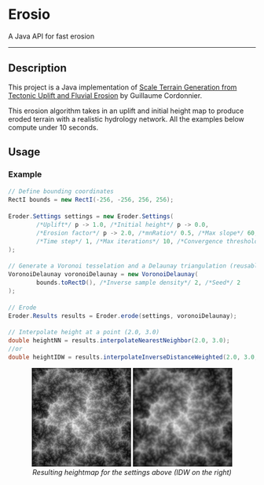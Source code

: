 # Erosio

A Java API for fast erosion

---

## Description

This project is a Java implementation of [Scale Terrain Generation from Tectonic Uplift and Fluvial Erosion](https://inria.hal.science/hal-01262376/document) by Guillaume Cordonnier.

This erosion algorithm takes in an uplift and initial height map to produce eroded terrain with a realistic hydrology network.
All the examples below compute under 10 seconds.

## Usage

### Example

```java
// Define bounding coordinates
RectI bounds = new RectI(-256, -256, 256, 256);

Eroder.Settings settings = new Eroder.Settings(
        /*Uplift*/ p -> 1.0, /*Initial height*/ p -> 0.0,
        /*Erosion factor*/ p -> 2.0, /*mnRatio*/ 0.5, /*Max slope*/ 60,
        /*Time step*/ 1, /*Max iterations*/ 10, /*Convergence threshold*/ 1E-2
);

// Generate a Voronoi tesselation and a Delaunay triangulation (reusable)
VoronoiDelaunay voronoiDelaunay = new VoronoiDelaunay(
        bounds.toRectD(), /*Inverse sample density*/ 2, /*Seed*/ 2
);

// Erode
Eroder.Results results = Eroder.erode(settings, voronoiDelaunay);

// Interpolate height at a point (2.0, 3.0)
double heightNN = results.interpolateNearestNeighbor(2.0, 3.0);
//or
double heightIDW = results.interpolateInverseDistanceWeighted(2.0, 3.0, /*alpha*/ 2);
```

<p align="center">
    <img src="images/NN.png"  alt="NN interpolated heightmap" width="40%"/>
    <img src="images/IDW.png"  alt="IDW interpolated heightmap" width="40%"/>
    <br/>
    <em>Resulting heightmap for the settings above (IDW on the right)</em>
</p>

#
